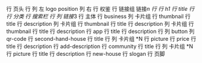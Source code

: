 行 页头
    行 
        列 左
            logo
            position
        列 右
            行 权鉴
            行 链接组
                链接*n
    行
        行 h1
        行 title
    行
        行 分类
        行 搜索栏
    行
        列
            链接*3
行 主体
    行 business
        列 卡片组
            行 thumbnail
            行 title
            行 description
        列 卡片组
            行 thumbnail
            行 title
            行 description
        列 卡片组
            行 thumbnail
            行 title
            行 description
    行 app
        行 title 
        行 description 
        行 
            列 button
            列 qr-code
    行 second-hand-house
        行 title
        行 
            列 卡片组 *N
                行 picture
                行 price
                行 title
                行 description
                行 add-description
    行 community
        行 title
        行 
            列 卡片组 *N
                行 picture
                行 title
                行 description
    行 new-house
    行 slogan
行 页脚